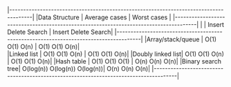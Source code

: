 |--------------------------------------------------------------------------------------|
|Data Structure    |          Average cases            |          Worst cases          |
|--------------------------------------------------------------------------------------|
|                  |  Insert     Delete      Search    | Insert      Delete      Search|
|--------------------------------------------------------------------------------------|
|Array/stack/queue |  O(1)        O(1)        O(n)     |   O(1)        O(1)        O(n)|               
|Linked list       |  O(1)        O(1)        O(n)     |   O(1)        O(1)        O(n)|
|Doubly linked list|  O(1)        O(1)        O(n)     |   O(1)        O(1)        O(n)|
|Hash table        |  O(1)        O(1)        O(1)     |   O(n)        O(n)        O(n)|
|Binary search tree|  O(log(n))   O(log(n))   O(log(n))|   O(n)        O(n)        O(n)|
|--------------------------------------------------------------------------------------|
